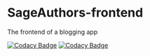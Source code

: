# SageAuthors-frontend

The frontend of a blogging app

[![Codacy Badge](https://api.codacy.com/project/badge/Grade/7918957623f8444bacc813b28ae27b8d)](https://app.codacy.com/manual/davidshare/SageAuthors-frontend?utm_source=github.com&utm_medium=referral&utm_content=davidshare/SageAuthors-frontend&utm_campaign=Badge_Grade_Settings) [![Codacy Badge](https://api.codacy.com/project/badge/Coverage/5ff092c52e2a45d1a2c2f10cab192fd9)](https://www.codacy.com/manual/davidshare/SageAuthors-frontend?utm_source=github.com&amp;utm_medium=referral&amp;utm_content=davidshare/SageAuthors-frontend&amp;utm_campaign=Badge_Coverage)
